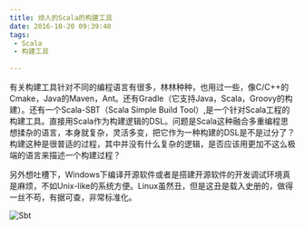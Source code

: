 ```yaml
---
title: 烦人的Scala的构建工具
date: 2016-10-20 09:39:40
tags: 
 - Scala
 - 构建工具
      
---
```


  有关构建工具针对不同的编程语言有很多，林林种种，也用过一些，像C/C++的Cmake，Java的Maven，Ant。还有Gradle（它支持Java，Scala，Groovy的构建）。还有一个Scala-SBT（Scala Simple Build Tool）,是一个针对Scala工程的构建工具。直接用Scala作为构建逻辑的DSL。问题是Scala这种融合多重编程思想揉杂的语言，本身就复杂，灵活多变，把它作为一种构建的DSL是不是过分了？构建这种是很普适的过程，其中并没有什么复杂的逻辑，是否应该用更加不这么极端的语言来描述一个构建过程？ 

  另外想吐槽下，Windows下编译开源软件或者是搭建开源软件的开发调试环境真是麻烦，不如Unix-like的系统方便。Linux虽然丑，但是这丑是载入史册的，做得一丝不苟，有据可查，非常标准化。


![](http://ww4.sinaimg.cn/large/a1ac93f3gw1f8yhsfpyzfj211e0g4agw.jpg "Sbt")